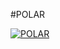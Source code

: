 #POLAR

[![POLAR](https://www.polar.com/og-polar-logo.jpg "POLAR")](https://www.polar.com/mx-es "POLAR")